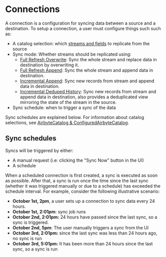 # Connections

A connection is a configuration for syncing data between a source and a destination. To setup a connection, a user must configure things such such as:

* A catalog selection: which [streams and fields](../catalog.md) to replicate from the source
* Sync mode: Whether streams should be replicated using:
  * [Full Refresh Overwrite](full-refresh-overwrite.md): Sync the whole stream and replace data in destination by overwriting it.
  * [Full Refresh Append](full-refresh-append.md): Sync the whole stream and append data in destination.
  * [Incremental Append](incremental-append.md): Sync new records from stream and append data in destination.
  * [Incremental Deduped History](incremental-deduped-history.md): Sync new records from stream and append data in destination, also provides a deduplicated view mirroring the state of the stream in the source.
* Sync schedule: when to trigger a sync of the data

Sync schedules are explained below. For information about catalog selections, see [AirbyteCatalog & ConfiguredAirbyteCatalog](../catalog.md).

## Sync schedules

Syncs will be triggered by either:

* A manual request \(i.e: clicking the "Sync Now" button in the UI\)
* A schedule

When a scheduled connection is first created, a sync is executed as soon as possible. After that, a sync is run once the time since the last sync \(whether it was triggered manually or due to a schedule\) has exceeded the schedule interval. For example, consider the following illustrative scenario:

* **October 1st, 2pm**, a user sets up a connection to sync data every 24 hours. 
* **October 1st, 2:01pm**: sync job runs 
* **October 2nd, 2:01pm:** 24 hours have passed since the last sync, so a sync is triggered. 
* **October 2nd, 5pm**: The user manually triggers a sync from the UI
* **October 3rd, 2:01pm:** since the last sync was less than 24 hours ago, no sync is run
* **October 3rd, 5:01pm:** It has been more than 24 hours since the last sync, so a sync is run

